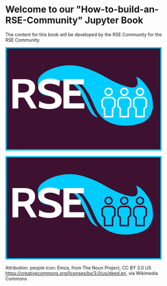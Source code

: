 # Welcome to our "How-to-build-an-RSE-Community" Jupyter Book

The content for this book will be developed by the RSE Community for the RSE Community. 

![Logo suggestion option 1](images/option1.png)

![Logo suggestion option 2](images/option2.png)

Attribution: people icon: Emza, from The Noun Project, CC BY 3.0 US <https://creativecommons.org/licenses/by/3.0/us/deed.en>, via Wikimedia Commons


```{tableofcontents}
```
